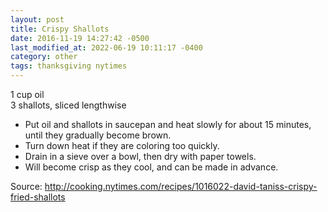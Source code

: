 ```yaml
---
layout: post
title: Crispy Shallots
date: 2016-11-19 14:27:42 -0500
last_modified_at: 2022-06-19 10:11:17 -0400
category: other
tags: thanksgiving nytimes
---
```

1 cup oil  
3 shallots, sliced lengthwise  

  * Put oil and shallots in saucepan and heat slowly for about 15 minutes, until they gradually become brown.
  * Turn down heat if they are coloring too quickly.
  * Drain in a sieve over a bowl, then dry with paper towels.
  * Will become crisp as they cool, and can be made in advance.

Source: http://cooking.nytimes.com/recipes/1016022-david-taniss-crispy-fried-shallots  
